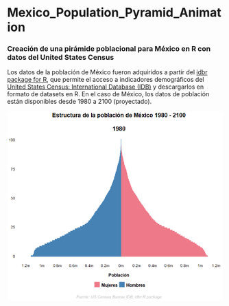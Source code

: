# Mexico_Population_Pyramid_Animation
### Creación de una pirámide poblacional para México en R con datos del United States Census


Los datos de la población de México fueron adquiridos a partir del [idbr package for R](https://github.com/walkerke/idbr), que permite el acceso a indicadores demográficos del [United States Census: International Database (IDB)](https://www.census.gov/data/developers/data-sets/international-database.html) y descargarlos en formato de datasets en R. En el caso de México, los datos de población están disponibles desde 1980 a 2100 (proyectado). 

<h>
<p align = 'center'>
<img src = 'Figuras/mexico-pyramid-style2.gif'/>
</p>
